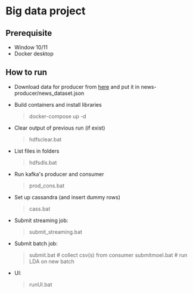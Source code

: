 # Big data project

## Prerequisite
- Window 10/11
- Docker desktop

## How to run
- Download data for producer from [here](https://www.kaggle.com/datasets/haitranquangofficial/vietnamese-online-news-dataset?rvi=1) and put it in news-producer/news_dataset.json

- Build containers and install libraries
  > docker-compose up -d

- Clear output of previous run (if exist)
  > hdfsclear.bat

- List files in folders
  > hdfsdls.bat

- Run kafka's producer and consumer
  > prod_cons.bat

- Set up cassandra (and insert dummy rows)
  > cass.bat

- Submit streaming job:
  > submit_streaming.bat

- Submit batch job:
  > submit.bat  # collect csv(s) from consumer
  > submitmoel.bat  # run LDA on new batch

- UI:
  > runUI.bat
